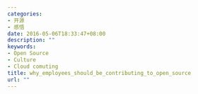 ```yaml
---
categories:
- 开源
- 感悟
date: 2016-05-06T18:33:47+08:00
description: ""
keywords:
- Open Source
- Culture
- Cloud comuting
title: why_employees_should_be_contributing_to_open_source
url: ""
---
```



